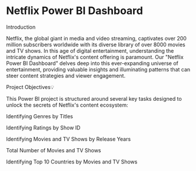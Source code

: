 # Netflix Power BI Dashboard

Introduction

Netflix, the global giant in media and video streaming, captivates over 200 million subscribers worldwide with its diverse library of over 8000 movies and TV shows. In this age of digital entertainment, understanding the intricate dynamics of Netflix's content offering is paramount. Our "Netflix Power BI Dashboard" delves deep into this ever-expanding universe of entertainment, providing valuable insights and illuminating patterns that can steer content strategies and viewer engagement.

Project Objectives💡

This Power BI project is structured around several key tasks designed to unlock the secrets of Netflix's content ecosystem:

Identifying Genres by Titles

Identifying Ratings by Show ID

Identifying Movies and TV Shows by Release Years

Total Number of Movies and TV Shows

Identifying Top 10 Countries by Movies and TV Shows
